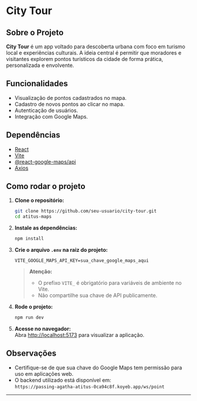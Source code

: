 # City Tour

## Sobre o Projeto

**City Tour** é um app voltado para descoberta urbana com foco em turismo local e experiências culturais. 
A ideia central é permitir que moradores e visitantes explorem pontos turísticos da cidade de forma prática, personalizada e envolvente.

## Funcionalidades

- Visualização de pontos cadastrados no mapa.
- Cadastro de novos pontos ao clicar no mapa.
- Autenticação de usuários.
- Integração com Google Maps.

## Dependências

- [React](https://react.dev/)
- [Vite](https://vitejs.dev/)
- [@react-google-maps/api](https://www.npmjs.com/package/@react-google-maps/api)
- [Axios](https://www.npmjs.com/package/axios)

## Como rodar o projeto

1. **Clone o repositório:**
   ```bash
   git clone https://github.com/seu-usuario/city-tour.git
   cd atitus-maps
   ```

2. **Instale as dependências:**
   ```bash
   npm install
   ```

3. **Crie o arquivo `.env` na raiz do projeto:**
   ```
   VITE_GOOGLE_MAPS_API_KEY=sua_chave_google_maps_aqui
   ```

   > **Atenção:**  
   > - O prefixo `VITE_` é obrigatório para variáveis de ambiente no Vite.
   > - Não compartilhe sua chave de API publicamente.

4. **Rode o projeto:**
   ```bash
   npm run dev
   ```

5. **Acesse no navegador:**  
   Abra [http://localhost:5173](http://localhost:5173) para visualizar a aplicação.

## Observações

- Certifique-se de que sua chave do Google Maps tem permissão para uso em aplicações web.
- O backend utilizado está disponível em:  
  `https://passing-agatha-atitus-0ca94c8f.koyeb.app/ws/point`

---
